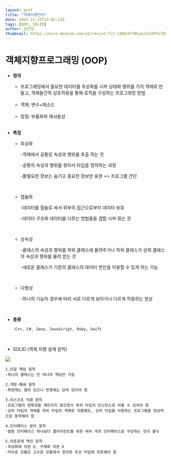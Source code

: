 ```yaml
---
layout: post
title: "객체지향언어"
date: 2023-11-12T23:02:13Z
tags: [OOP, SOLID]
author: 강민정
thumbnail: https://miro.medium.com/v2/resize:fit:1400/0*GRvpvC2nXPFe7Q6-.png
---
```


# 객체지향프로그래밍 (OOP)

- <strong> 정의</strong>

  - 프로그래밍에서 필요한 데이터를 추상화를 시켜 상태와 행위를 가지 객체로 만들고, 객체들간의 상호작용을 통해 로직을 구성하는 프로그래밍 방법

   <br>

  - 객체: 변수+메소드

  <br>

  - 장점: 부품화와 재사용성

  <br>

- <strong> 특징 </strong>

  - 추상화

    -객체에서 공통된 속성과 행위를 추출 하는 것

    -공통의 속성과 행위를 찾아서 타입을 정의하는 과정

    -불필요한 정보는 숨기고 중요한 정보만 표현 => 프로그램 간단

    <br>

  - 캡슐화

    -데이터를 캡술로 싸서 외부의 접근으로부터 데이터 보호

    -데이터 구조와 데이터를 다루는 방법들을 겹합 시켜 묶는 것

    <br>

  - 상속성

    -클래스의 속성과 행위를 하위 클래스에 물려주거나 하위 클래스가 상위 클래스의 속성과 행위를 물려 받는 것

    -새로운 클래스가 기존의 클래스의 데이터 연산을 이용할 수 있게 하는 기능

    <br>

  - 다형성

    -하나의 기능이 경우에 따라 서로 다르게 보이거나 다르게 작동하는 현상

    <br>

- <strong> 종류 </strong>
  <br>

      -C++, C#, Java, JavaScript, Ruby, Swift

<br>

- <stong>SOLID (객체 지향 설계 원칙)</Strong>

<img src = "https://raw.githubusercontent.com/GDSC-DEU/tech-blog/main/assets/img/SOLID.png">

    1.단일 책임 원칙
    -하나의 클래스는 단 하나의 책임만 가짐

    2.개방-폐쇄 원칙
    -확장에는 열려 있으나 변경에는 닫혀 있어야 함

    3.리스코프 치환 원칙
    -프로그램의 정확성을 깨뜨리지 않으면서 하위 타입의 인스턴스로 바꿀 수 있어야 함
    -상위 타입의 객체를 하위 타입의 객체로 치환해도, 상위 타입을 사용하는 프로그램을 정상적으로 동작해야 함

    4.인터페이스 분리 원칙
    -범용 인터페이스 하나보다 클라이언트를 위한 여러 개의 인터페이스로 구성하는 것이 좋다

    5.의존관계 역전 원칙
    -추상화에 의존 O, 구체화 의존 X
    -저수준 모듈은 고수준 모듈에서 정의한 추상 타입에 의존해야 함
